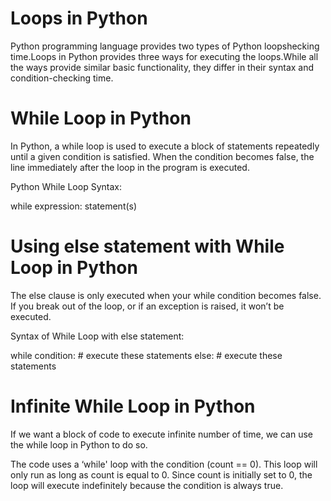 # Loops in Python
Python programming language provides two types of Python loopshecking time.Loops in Python provides three ways for executing the loops.While all the ways provide similar basic functionality, they differ in their syntax and condition-checking time.
# While Loop in Python
In Python, a while loop is used to execute a block of statements repeatedly until a given condition is satisfied. When the condition becomes false, the line immediately after the loop in the program is executed.

Python While Loop Syntax:

while expression:
    statement(s)
# Using else statement with While Loop in Python
The else clause is only executed when your while condition becomes false. If you break out of the loop, or if an exception is raised, it won’t be executed. 

Syntax of While Loop with else statement:

while condition:
     # execute these statements
else:
     # execute these statements

# Infinite While Loop in Python

If we want a block of code to execute infinite number of time, we can use the while loop in Python to do so.

The code uses a ‘while' loop with the condition (count == 0). This loop will only run as long as count is equal to 0. Since count is initially set to 0, the loop will execute indefinitely because the condition is always true.
